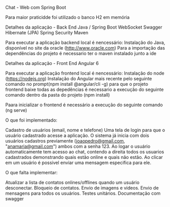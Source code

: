 Chat - Web com Spring Boot

Para maior praticidde foi utilizado o banco H2 em memória

Detalhes da aplicação - Back End
Java / Spring Boot
WebSocket
Swagger
Hibernate (JPA)
Spring Security
Maven

Para executar a aplicação backend local é nencessário:
Instalação do Java, disponível no site da oracle (http://www.oracle.com)
Para a importação das dependências do projeto é necessario ter o maven instalado junto a ide

Detalhes da aplicação - Front End
Angular 6

Para executar a aplicação frontend local é nencessário:
Instalação do node (https://nodejs.org)
Instalação do Angular mais recente pelo seguinte comando no prompt(npm install @angular/cli -g) 
para que o projeto frontend baixe todas as depedências é necessario a execução do seguinte comando dentro da pasta do projeto (npm install)

Paara inicializar o frontend é necessário a execução do seguinte comando (ng serve)

O que foi implementado:

Cadastro de usuários (email, nome e telefone)
Uma tela de login para que o usuário cadastrado acesse a aplicação. O sistema já inicia com dois usuários cadastros previamente (joaopedro@gmail.com, "anamaria@gmail.com") ambos com a senha 123.
Ao logar o usuário automaticamente tem acesso ao chat, contendo a direita todos os usuarios cadastrados demonstrando quais estão online e quais não estão.
Ao clicar em um usuário é possivel enviar uma mensagem especifica para ele.

O que falta implementar:

Atualizar a lista de contatos onlines/offlines quando um usuário desconectar.
Bloqueio de contatos.
Envio de imagens e videos.
Envio de mensagens para todos os usuários.
Testes unitários.
Documentação com swagger
